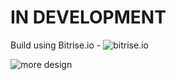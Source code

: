 # IN DEVELOPMENT
Build using Bitrise.io - ![bitrise.io](https://www.bitrise.io/app/d1419fd9780c5b4e.svg?token=y9L8T5XIRT3oPQlNW20npg)

![more design](https://cloud.githubusercontent.com/assets/5869863/9331709/8eed4728-45c9-11e5-8d8c-ec138e380a2f.png)




